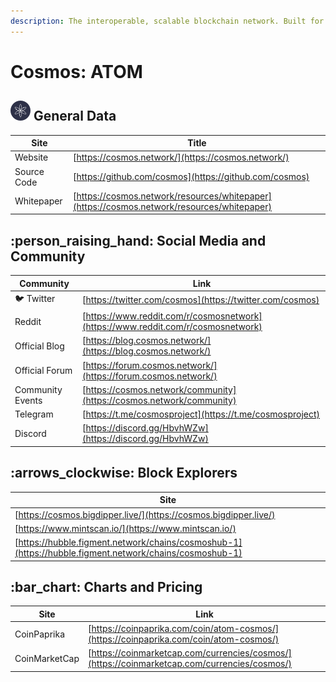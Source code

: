```yaml
---
description: The interoperable, scalable blockchain network. Built for developers.
---
```


# Cosmos: ATOM

## <img src="../../.gitbook/assets/atom.png" alt="" data-size="original"> General Data

| Site        | Title                                                                                      |
| ----------- | ------------------------------------------------------------------------------------------ |
| Website     | [https://cosmos.network/](https://cosmos.network/)                                         |
| Source Code | [https://github.com/cosmos](https://github.com/cosmos)                                     |
| Whitepaper  | [https://cosmos.network/resources/whitepaper](https://cosmos.network/resources/whitepaper) |

## :person\_raising\_hand: Social Media and Community

| Community        | Link                                                                             |
| ---------------- | -------------------------------------------------------------------------------- |
| :bird: Twitter   | [https://twitter.com/cosmos](https://twitter.com/cosmos)                         |
| Reddit           | [https://www.reddit.com/r/cosmosnetwork](https://www.reddit.com/r/cosmosnetwork) |
| Official Blog    | [https://blog.cosmos.network/](https://blog.cosmos.network/)                     |
| Official Forum   | [https://forum.cosmos.network/](https://forum.cosmos.network/)                   |
| Community Events | [https://cosmos.network/community](https://cosmos.network/community)             |
| Telegram         | [https://t.me/cosmosproject](https://t.me/cosmosproject)                         |
| Discord          | [https://discord.gg/HbvhWZw](https://discord.gg/HbvhWZw)                         |

## :arrows\_clockwise: Block Explorers

| Site                                                                                                   |
| ------------------------------------------------------------------------------------------------------ |
| [https://cosmos.bigdipper.live/](https://cosmos.bigdipper.live/)                                       |
| [https://www.mintscan.io/](https://www.mintscan.io/)                                                   |
| [https://hubble.figment.network/chains/cosmoshub-1](https://hubble.figment.network/chains/cosmoshub-1) |

## :bar\_chart: Charts and Pricing

| Site          | Link                                                                                         |
| ------------- | -------------------------------------------------------------------------------------------- |
| CoinPaprika   | [https://coinpaprika.com/coin/atom-cosmos/](https://coinpaprika.com/coin/atom-cosmos/)       |
| CoinMarketCap | [https://coinmarketcap.com/currencies/cosmos/](https://coinmarketcap.com/currencies/cosmos/) |
